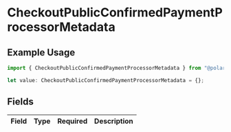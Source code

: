 # CheckoutPublicConfirmedPaymentProcessorMetadata

## Example Usage

```typescript
import { CheckoutPublicConfirmedPaymentProcessorMetadata } from "@polar-sh/sdk/models/components";

let value: CheckoutPublicConfirmedPaymentProcessorMetadata = {};
```

## Fields

| Field       | Type        | Required    | Description |
| ----------- | ----------- | ----------- | ----------- |